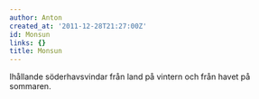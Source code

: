 ```yaml
---
author: Anton
created_at: '2011-12-28T21:27:00Z'
id: Monsun
links: {}
title: Monsun
---
```


Ihållande söderhavsvindar från land på vintern och från havet på sommaren.

